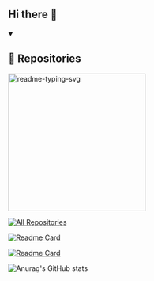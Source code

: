 ## Hi there 👋

<details open> 
  <summary><h2>📘 Repositories</h2></summary>
  <!-- Repo info cards - https://github.com/anuraghazra/github-readme-stats -->
  <!-- Small repo cards (fork) - https://github.com/DenverCoder1/github-readme-stats -->
  <p align="left">
    <a href="https://github.com/santedev/gothBase"><img width="278" src="https://denvercoder1-github-readme-stats.vercel.app/api/pin/?username=denvercoder1&repo=readme-typing-svg&theme=react&bg_color=1F222E&title_color=F85D7F&hide_border=true&icon_color=F8D866&show_icons=false" alt="readme-typing-svg"></a>
  </p>

<a href="https://github.com/santedev?tab=repositories&sort=stargazers"><img alt="All Repositories" title="All Repositories" src="https://custom-icon-badges.demolab.com/badge/-Click%20Here%20For%20All%20My%20Repos-1F222E?style=for-the-badge&logoColor=white&logo=repo"/></a>

</details>

[![Readme Card](https://github-readme-stats.vercel.app/api/pin/?username=santedev&repo=gothBase&theme=dracula&bg_color=1F222E&title_color=8BFFD3&hide_border=true&icons_color=8BFFD3&show_icons=false)](https://github.com/santedev/gothBase)

[![Readme Card](https://github-readme-stats.vercel.app/api/pin/?username=santedev&repo=gothBase&theme=dracula&bg_color=1F222E&title_color=8BFFD3&hide_border=true&icons_color=8BFFD3&show_icons=false)](https://github.com/santedev/gothBase)

![Anurag's GitHub stats](https://github-readme-stats.vercel.app/api?&rank_icon=github&username=santedev&hide=stars&theme=dracula&bg_color=1F222E&title_color=8BFFD3&hide_border=true)

<!--
**santedev/santedev** is a ✨ _special_ ✨ repository because its `README.md` (this file) appears on your GitHub profile.

Here are some ideas to get you started:

- 🔭 I’m currently working on ...
- 🌱 I’m currently learning ...
- 👯 I’m looking to collaborate on ...
- 🤔 I’m looking for help with ...
- 💬 Ask me about ...
- 📫 How to reach me: ...
- 😄 Pronouns: ...
- ⚡ Fun fact: ...
-->

